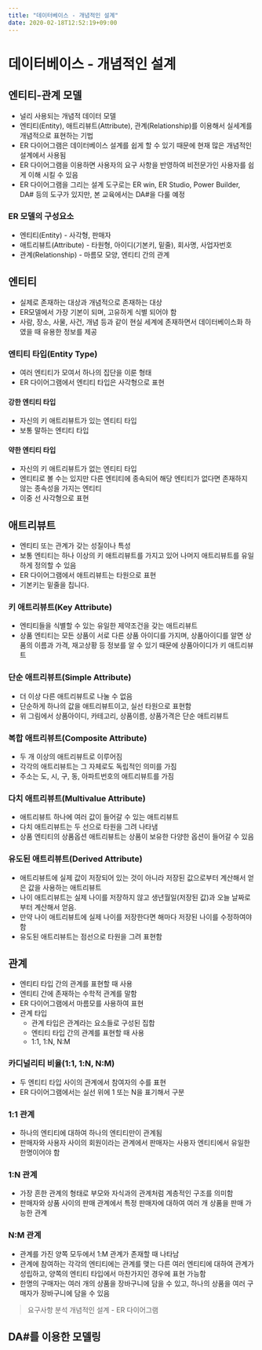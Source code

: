 ```yaml
---
title: "데이터베이스 - 개념적인 설계"
date: 2020-02-18T12:52:19+09:00
---
```


# 데이터베이스 - 개념적인 설계

## 엔티티-관계 모델

- 널리 사용되는 개념적 데이터 모델
- 엔티티(Entity), 애트리뷰트(Attribute), 관계(Relationship)를 이용해서 실세계를 개념적으로 표현하는 기법
- ER 다이어그램은 데이터베이스 설계를 쉽게 할 수 있기 때문에 현재 많은 개념적인 설계에서 사용됨
- ER 다이어그램을 이용하면 사용자의 요구 사항을 반영하여 비전문가인 사용자를 쉽게 이해 시킬 수 있음
- ER 다이어그램을 그리는 설계 도구로는 ER win, ER Studio, Power Builder, DA# 등의 도구가 있지만, 본 교육에서는 DA#을 다룰 예정

### ER 모델의 구성요소

- 엔티티(Entity) - 사각형, 판매자
- 애트리뷰트(Attribute) - 타원형, 아이디(기본키, 밑줄), 회사명, 사업자번호
- 관계(Relationship) - 마름모 모양, 엔티티 간의 관계

## 엔티티

- 실제로 존재하는 대상과 개념적으로 존재하는 대상
- ER모델에서 가장 기본이 되며, 고유하게 식별 되어야 함
- 사람, 장소, 사물, 사건, 개념 등과 같이 현실 세계에 존재하면서 데이터베이스화 하였을 때 유용한 정보를 제공

### 엔티티 타입(Entity Type)

- 여러 엔티티가 모여서 하나의 집단을 이룬 형태
- ER 다이어그램에서 엔티티 타입은 사각형으로 표현

#### 강한 엔티티 타입

- 자신의 키 애트리뷰트가 있는 엔티티 타입
- 보통 말하는 엔티티 타입

#### 약한 엔티티 타입

- 자신의 키 애트리뷰트가 없는 엔티티 타입
- 엔티티로 볼 수는 있지만 다른 엔티티에 종속되어 해당 엔티티가 없다면 존재하지 않는 종속성을 가지는 엔티티
- 이중 선 사각형으로 표현

## 애트리뷰트

- 엔티티 또는 관계가 갖는 성질이나 특성
- 보통 엔티티는 하나 이상의 키 애트리뷰트를 가지고 있어 나머지 애트리뷰트를 유일하게 정의할 수 있음
- ER 다이어그램에서 애트리뷰트는 타원으로 표현
- 기본키는 밑줄을 칩니다.

### 키 애트리뷰트(Key Attribute)

- 엔티티들을 식별할 수 있는 유일한 제약조건을 갖는 애트리뷰트
- 상품 엔티티는 모든 상품이 서로 다른 상품 아이디를 가지며, 상품아이디를 알면 상품의 이름과 가격, 재고상황 등 정보를 알 수 있기 때문에 상품아이디가 키 애트리뷰트

### 단순 애트리뷰트(Simple Attribute)

- 더 이상 다른 애트리뷰트로 나눌 수 없음
- 단순하게 하나의 값을 애트리뷰트이고, 실선 타원으로 표현함
- 위 그림에서 상품아이디, 카테고리, 상품이름, 상품가격은 단순 애트리뷰트

### 복합 애트리뷰트(Composite Attribute)

- 두 개 이상의 애트리뷰트로 이루어짐
- 각각의 애트리뷰트는 그 자체로도 독립적인 의미를 가짐
- 주소는 도, 시, 구, 동, 아파트번호의 애트리뷰트를 가짐

### 다치 애트리뷰트(Multivalue Attribute)

- 애트리뷰트 하나에 여러 값이 들어갈 수 있는 애트리뷰트
- 다치 애트리뷰트는 두 선으로 타원을 그려 나타냄
- 상품 엔티티의 상품옵션 애트리뷰트는 상품이 보유한 다양한 옵션이 들어갈 수 있음

### 유도된 애트리뷰트(Derived Attribute)

- 애트리뷰트에 실제 값이 저장되어 있는 것이 아니라 저장된 값으로부터 계산해서 얻은 값을 사용하는 애트리뷰트
- 나이 애트리뷰트는 실제 나이를 저장하지 않고 생년월일(저장된 값)과 오늘 날짜로부터 계산해서 얻음.
- 만약 나이 애트리뷰트에 실제 나이를 저장한다면 해마다 저장된 나이를 수정하여야 함
- 유도된 애트리뷰트는 점선으로 타원을 그려 표현함

## 관계

- 엔티티 타입 간의 관계를 표현할 때 사용
- 엔티티 간에 존재하는 수학적 관계를 말함
- ER 다이어그램에서 마름모를 사용하여 표현
- 관계 타입
    - 관계 타입은 관계라는 요소들로 구성된 집합
    - 엔티티 타입 간의 관계를 표현할 때 사용
    - 1:1, 1:N, N:M

### 카디널리티 비율(1:1, 1:N, N:M)

- 두 엔티티 타입 사이의 관계에서 참여자의 수를 표현
- ER 다이어그램에서는 실선 위에 1 또는 N을 표기해서 구분

### 1:1 관계

- 하나의 엔티티에 대하여 하나의 엔티티만이 관계됨
- 판매자와 사용자 사이의 회원이라는 관계에서 판매자는 사용자 엔티티에서 유일한 한명이어야 함

### 1:N 관계

- 가장 흔한 관계의 형태로 부모와 자식과의 관계처럼 계층적인 구조를 의미함
- 판매자와 상품 사이의 판매 관계에서 특정 판매자에 대하여 여러 개 상품을 판매 가능한 관계

### N:M 관계

- 관계를 가진 양쪽 모두에서 1:M 관계가 존재할 때 나타남
- 관계에 참여하는 각각의 엔티티에는 관계를 맺는 다른 여러 엔티티에 대하여 관계가 성립하고, 양쪽의 엔티티 타입에서 마찬가지인 경우에 표현 가능함
- 한명의 구매자는 여러 개의 상품을 장바구니에 담을 수 있고, 하나의 상품을 여러 구매자가 장바구니에 담을 수 있음

> 요구사항 분석
> 개념적인 설계 - ER 다이어그램

## DA#를 이용한 모델링
